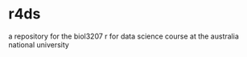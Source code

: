 # r4ds
 a repository for the biol3207 r for data science course at the australia national university

